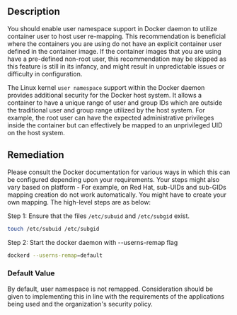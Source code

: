 ## Description

You should enable user namespace support in Docker daemon to utilize container user to host user re-mapping. This recommendation is beneficial where the containers you are using do not have an explicit container user defined in the container image. If the container images that you are using have a pre-defined non-root user, this recommendation may be skipped as this feature is still in its infancy, and might result in unpredictable issues or difficulty in configuration.

The Linux kernel `user namespace` support within the Docker daemon provides additional security for the Docker host system. It allows a container to have a unique range of user and group IDs which are outside the traditional user and group range utilized by the host system. For example, the root user can have the expected administrative privileges inside the container but can effectively be mapped to an unprivileged UID on the host system.

## Remediation

Please consult the Docker documentation for various ways in which this can be configured depending upon your requirements. Your steps might also vary based on platform - For example, on Red Hat, sub-UIDs and sub-GIDs mapping creation do not work automatically. You might have to create your own mapping. The high-level steps are as below:

Step 1: Ensure that the files `/etc/subuid` and `/etc/subgid` exist.

```bash
touch /etc/subuid /etc/subgid
```

Step 2: Start the docker daemon with --userns-remap flag

```bash
dockerd --userns-remap=default
```

### Default Value

By default, user namespace is not remapped. Consideration should be given to implementing this in line with the requirements of the applications being used and the organization's security policy.

